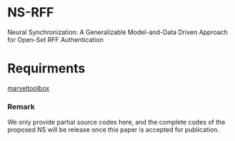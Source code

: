 # NS-RFF
Neural Synchronization: A Generalizable Model-and-Data Driven Approach for Open-Set RFF Authentication


# Requirments
[marveltoolbox](https://github.com/xrj-com/marveltoolbox)


### Remark
We only provide partial source codes here, and the complete codes of the proposed NS will be release once this paper is accepted for publication.